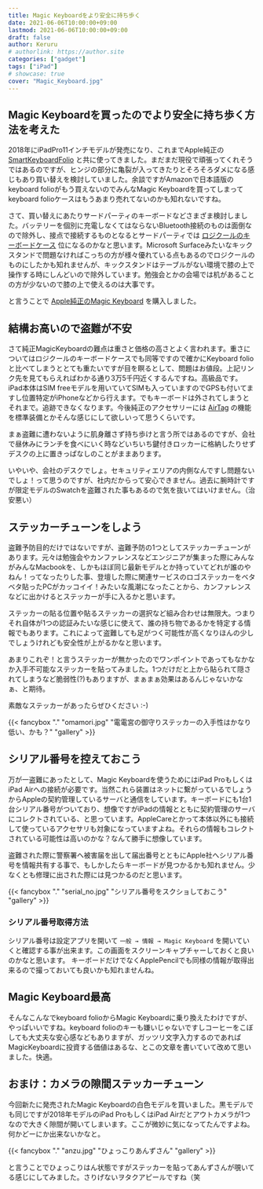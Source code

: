 ```yaml
---
title: Magic Keyboardをより安全に持ち歩く
date: 2021-06-06T10:00:00+09:00
lastmod: 2021-06-06T10:00:00+09:00
draft: false
author: Keruru
# authorlink: https://author.site
categories: ["gadget"]
tags: ["iPad"]
# showcase: true
cover: "Magic_Keyboard.jpg"
---
```


## Magic Keyboardを買ったのでより安全に持ち歩く方法を考えた

2018年にiPadPro11インチモデルが発売になり、これまでApple純正の [SmartKeyboardFolio](https://amzn.to/2T6qhBO) と共に使ってきました。まだまだ現役で頑張ってくれそうではあるのですが、ヒンジの部分に亀裂が入ってきたりとそろそろダメになる感じもあり買い替えを検討していました。余談ですがAmazonで日本語版のkeyboard folioがもう買えないのでみんなMagic Keyboardを買ってしまってkeyboard folioケースはもうあまり売れてないのかも知れないですね。

さて、買い替えにあたりサードパーティのキーボードなどさまざま検討しました。バッテリーを個別に充電しなくてはならないBluetooth接続のものは面倒なので除外し、接点で接続するものとなるとサードパーティでは [ロジクールのキーボードケース](https://amzn.to/3cn2ODh) 位になるのかなと思います。Microsoft Surfaceみたいなキックスタンドで問題なければこっちの方が様々優れている点もあるのでロジクールのものにしたかも知れませんが、キックスタンドはテーブルがない環境で膝の上で操作する時にしんどいので除外しています。勉強会とかの会場では机があることの方が少ないので膝の上で使えるのは大事です。

と言うことで [Apple純正のMagic Keyboard](https://amzn.to/3fTObJL) を購入しました。

## 結構お高いので盗難が不安
さて純正MagicKeyboardの難点は重さと価格の高さとよく言われます。重さについてはロジクールのキーボードケースでも同等ですので確かにKeyboard folioと比べてしまうととても重たいですが目を瞑るとして、問題はお値段。上記リンク先を見てもらえればわかる通り3万5千円近くするんですね。高級品です。iPad本体はSIM freeモデルを用いていてSIMも入っていますのでGPSも付いてますし位置特定がiPhoneなどから行えます。でもキーボードは外されてしまうとそれまで。追跡できなくなります。今後純正のアクセサリーには [AirTag](https://amzn.to/3x5fqXR) の機能を標準装備とかそんな感じにして欲しいって思うくらいです。

まぁ盗難に遭わないように肌身離さず持ち歩けと言う所ではあるのですが、会社で昼休みにランチを食べにいく時などいちいち鍵付きロッカーに格納したりせずデスクの上に置きっぱなしのことがままあります。

いやいや、会社のデスクでしょ。セキュリティエリアの内側なんですし問題ないでしょ！って思うのですが、社内だからって安心できません。過去に腕時計ですが限定モデルのSwatchを盗難された事もあるので気を抜いてはいけません。（治安悪い）

## ステッカーチューンをしよう

盗難予防目的だけではないですが、盗難予防の1つとしてステッカーチューンがあります。元々は勉強会やカンファレンスなどエンジニアが集まった際にみんながみんなMacbookを、しかもほぼ同じ最新モデルとか持っていてどれが誰のやねん！ってなったりした事、登壇した際に関連サービスのロゴステッカーをベタベタ貼ったPCがカッコイイ！みたいな風潮になったことから、カンファレンスなどに出かけるとステッカーが手に入るかと思います。

ステッカーの貼る位置や貼るステッカーの選択など組み合わせは無限大。つまりそれ自体が1つの認証みたいな感じに使えて、誰の持ち物であるかを特定する情報でもあります。これによって盗難しても足がつく可能性が高くなりほんの少しでしょうけれども安全性が上がるかなと思います。

あまりこれぞ！と言うステッカーが無かったのでワンポイントであってもなかなか入手不可能なステッカーを貼ってみました。1つだけだと上から貼られて隠されてしまうなど脆弱性(?)もありますが、まぁまぁ効果はあるんじゃないかなぁ、と期待。

素敵なステッカーがあったらぜひください :-)

{{< fancybox "." "omamori.jpg" "電電宮の御守りステッカーの入手性はかなり低い、かも？" "gallery" >}}

## シリアル番号を控えておこう

万が一盗難にあったとして、Magic Keyboardを使うためにはiPad ProもしくはiPad Airへの接続が必要です。当然これら装置はネットに繋がっているでしょうからAppleの契約管理しているサーバと通信をしています。キーボードにも1台1台シリアル番号がついており、想像ですがiPadの情報とともに契約管理のサーバにコレクトされている、と思っています。AppleCareとかって本体以外にも接続して使っているアクセサリも対象になっていますよね。それらの情報もコレクトされている可能性は高いのかな？なんて勝手に想像しています。

盗難された際に警察署へ被害届を出して届出番号とともにApple社へシリアル番号を情報共有する事で、もしかしたらキーボードが見つかるかも知れません。少なくとも修理に出された際には見つかるのだと思います。

{{< fancybox "." "serial_no.jpg" "シリアル番号をスクショしておこう" "gallery" >}}

### シリアル番号取得方法

シリアル番号は設定アプリを開いて `一般 → 情報 → Magic Keyboard` を開いていくと確認する事が出来ます。この画面をスクリーンキャプチャーしておくと良いのかなと思います。
キーボードだけでなくApplePencilでも同様の情報が取得出来るので撮っておいても良いかも知れませんね。

## Magic Keyboard最高

そんなこんなでkeyboard folioからMagic Keyboardに乗り換えたわけですが、やっぱいいですね。keyboard folioのキーも嫌いじゃないですしコーヒーをこぼしても大丈夫な安心感などもありますが、ガッツリ文字入力するのであればMagicKeyboardに投資する価値はあるな、とこの文章を書いていて改めて思いました。快適。

## おまけ：カメラの隙間ステッカーチューン

今回新たに発売されたMagic Keyboardの白色モデルを買いました。黒モデルでも同じですが2018年モデルのiPad ProもしくはiPad Airだとアウトカメラが1つなので大きく隙間が開いてしまいます。ここが微妙に気になってたんですよね。何かどーにか出来ないかなと。


{{< fancybox "." "anzu.jpg" "ひょっこりあんずさん" "gallery" >}}

と言うことでひょっこりはん状態ですがステッカーを貼ってあんずさんが覗いてる感じにしてみました。さりげないヲタクアピールですね（笑


